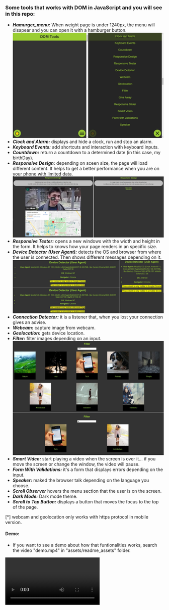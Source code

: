 ### Some tools that works with DOM in JavaScript and you will see in this repo:
* ***Hamurger_menu:*** When weight page is under 1240px, the menu will disapear and you can open it with a hamburger button.  
![Hamburger Menu img](./assets/readme_assets/hamburger_menu.jpg)
* ***Clock and Alarm:*** displays and hide a clock, run and stop an alarm.
* ***Keyboard Events:*** add shortcuts and interaction with keyboard inputs.
* ***Countdown:*** return a countdown to a determined date (in this case, my birthDay).
* ***Responsive Design:*** depending on sceen size, the page will load different content. It helps to get a better performance when you are on your phone with limited data.
![Responsive Design img](./assets/readme_assets/responsive_design.jpg)
* ***Responsive Tester:*** opens a new windows with the width and height in the form. It helps to knows how your page renders in an specific size.
* ***Device Detector (User Agent):*** detects the OS and browser from where the user is connected. Then shows different messages depending on it. 
![Responsive Design img](./assets/readme_assets/device_detector.jpg)
* ***Connection Detector:*** it is a listener that, when you lost your connection gives an advise.  
* ***Webcam:*** capture image from webcam.
* ***Geolocation:*** gets device location.
* ***Filter:*** filter images depending on an input.
![Responsive Design img](./assets/readme_assets/filter.jpg)
* ***Smart Video:*** start playing a video when the screen is over it... if you move the screen or change the window, the video will pause.
* ***Form With Validations:*** it's a form that displays errors depending on the input.
* ***Speaker:*** maked the browser talk depending on the language you choose.
* ***Scroll Observer*** hovers the menu section that the user is on the screen.
* ***Dark Mode:*** Dark mode theme.
* ***Scroll to Top Button:*** displays a button that moves the focus to the top of the page. 

[*] webcam and geolocation only works with https protocol in mobile version.

#### Demo:
* If you want to see a demo about how that funtionalities works, search the video "demo.mp4" in "assets/readme_assets" folder.

![Responsive Design img](./assets/readme_assets/demo.mp4)

